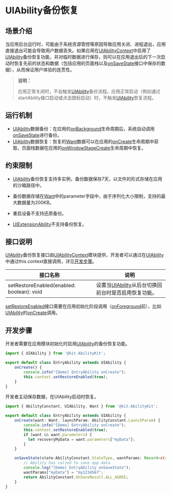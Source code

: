 # UIAbility备份恢复

<!--Kit: Ability Kit-->
<!--Subsystem: Ability-->
<!--Owner: @altay; @Luobniz21-->
<!--Designer: @altay-->
<!--Tester: @lixueqing513-->
<!--Adviser: @huipeizi-->

## 场景介绍

当应用后台运行时，可能由于系统资源管控等原因导致应用关闭、进程退出，应用直接退出可能会导致用户数据丢失。如果应用在[UIAbilityContext](../reference/apis-ability-kit/js-apis-inner-application-uiAbilityContext.md)中启用了[UIAbility](../reference/apis-ability-kit/js-apis-app-ability-uiAbility.md)备份恢复功能，并对临时数据进行保存，则可以在应用退出后的下一次启动时恢复先前的状态和数据（包括应用的页面栈以及[onSaveState](../reference/apis-ability-kit/js-apis-app-ability-uiAbility.md#onsavestate)接口中保存的数据），从而保证用户体验的连贯性。

> **说明：**
>
> 应用正常关闭时，不会触发[UIAbility](../reference/apis-ability-kit/js-apis-app-ability-uiAbility.md)备份流程。应用正常启动（例如通过startAbility接口启动或点击图标启动）时，不触发[UIAbility](../reference/apis-ability-kit/js-apis-app-ability-uiAbility.md)恢复流程。

## 运行机制
- [UIAbility](../reference/apis-ability-kit/js-apis-app-ability-uiAbility.md)数据备份：在应用的[onBackground](../reference/apis-ability-kit/js-apis-app-ability-uiAbility.md#onbackground)生命周期后，系统自动调用[onSaveState](../reference/apis-ability-kit/js-apis-app-ability-uiAbility.md#onsavestate)进行备份。
- [UIAbility](../reference/apis-ability-kit/js-apis-app-ability-uiAbility.md)数据恢复：恢复的[Want](../reference/apis-ability-kit/js-apis-app-ability-want.md)数据可以在应用的[onCreate](../reference/apis-ability-kit/js-apis-app-ability-uiAbility.md#oncreate)生命周期中获取，页面栈数据在应用的[onWindowStageCreate](../reference/apis-ability-kit/js-apis-app-ability-uiAbility.md#onwindowstagecreate)生命周期中恢复。

## 约束限制

- [UIAbility](../reference/apis-ability-kit/js-apis-app-ability-uiAbility.md)备份恢复支持多实例，备份数据保存7天，以文件的形式存储在应用的沙箱路径中。

- 备份数据存储在[Want](../reference/apis-ability-kit/js-apis-app-ability-want.md#want)中的parameter字段中，由于序列化大小限制，支持的最大数据量为200KB。

- 重启设备不支持还原备份。

- [UIExtensionAbility](../reference/apis-ability-kit/js-apis-app-ability-uiExtensionAbility.md)不支持备份恢复。

## 接口说明

[UIAbility](../reference/apis-ability-kit/js-apis-app-ability-uiAbility.md)备份恢复接口由[UIAbilityContext](../reference/apis-ability-kit/js-apis-inner-application-uiAbilityContext.md)模块提供，开发者可以通过在[UIAbility](../reference/apis-ability-kit/js-apis-app-ability-uiAbility.md)中通过this.context直接调用，详见[开发步骤](#开发步骤)。

| 接口名称                                                       | 说明                                                 |
| ------------------------------------------------------------ | ---------------------------------------------------- |
| setRestoreEnabled(enabled: boolean): void | 设置当[UIAbility](../reference/apis-ability-kit/js-apis-app-ability-uiAbility.md)从后台切换回前台时是否启用恢复功能。|

[setRestoreEnabled](../reference/apis-ability-kit/js-apis-inner-application-uiAbilityContext.md#setrestoreenabled14)接口需要在应用初始化阶段调用（[onForeground](../reference/apis-ability-kit/js-apis-app-ability-uiAbility.md#onforeground)前），比如[UIAbility](../reference/apis-ability-kit/js-apis-app-ability-uiAbility.md)的[onCreate](../reference/apis-ability-kit/js-apis-app-ability-uiAbility.md#oncreate)调用。


## 开发步骤

开发者需要在应用模块初始化时启用[UIAbility](../reference/apis-ability-kit/js-apis-app-ability-uiAbility.md)的备份恢复功能。

```ts
import { UIAbility } from '@kit.AbilityKit';

export default class EntryAbility extends UIAbility {
    onCreate() {
        console.info("[Demo] EntryAbility onCreate");
        this.context.setRestoreEnabled(true);
    }
}
```

开发者主动保存数据，在UIAbility启动时恢复。

```ts
import { AbilityConstant, UIAbility, Want } from '@kit.AbilityKit';

export default class EntryAbility extends UIAbility {
    onCreate(want: Want, launchParam: AbilityConstant.LaunchParam) {
        console.info("[Demo] EntryAbility onCreate");
        this.context.setRestoreEnabled(true);
        if (want && want.parameters) {
          let recoveryMyData = want.parameters["myData"];
        }
    }

    onSaveState(state:AbilityConstant.StateType, wantParams: Record<string, Object>) {
        // Ability has called to save app data
        console.log("[Demo] EntryAbility onSaveState");
        wantParams["myData"] = "my1234567";
        return AbilityConstant.OnSaveResult.ALL_AGREE;
    }
}
```